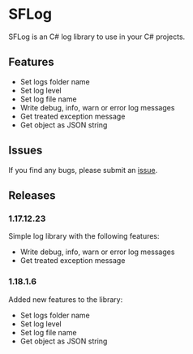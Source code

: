 # ​SFLog

SFLog is an C# log library to use in your C# projects.

## ​Features
- Set logs folder name
- Set log level
- Set log file name
- Write debug, info, warn or error log messages
- Get treated exception message
- Get object as JSON string

## Issues
If you find any bugs, please submit an [issue](https://github.com/spaf94/SFLog/issues/new/).

## Releases

### 1.17.12.23
Simple log library with the following features:
- Write debug, info, warn or error log messages
- Get treated exception message

### 1.18.1.6
Added new features to the library:
- Set logs folder name
- Set log level
- Set log file name
- Get object as JSON string
